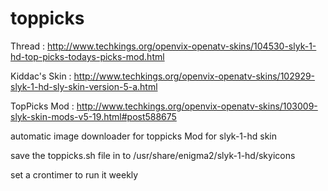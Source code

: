 # toppicks
Thread : http://www.techkings.org/openvix-openatv-skins/104530-slyk-1-hd-top-picks-todays-picks-mod.html

Kiddac's Skin : http://www.techkings.org/openvix-openatv-skins/102929-slyk-1-hd-sly-skin-version-5-a.html

TopPicks Mod : http://www.techkings.org/openvix-openatv-skins/103009-slyk-skin-mods-v5-19.html#post588675

automatic image downloader for toppicks Mod for slyk-1-hd skin

save the toppicks.sh file in to /usr/share/enigma2/slyk-1-hd/skyicons

set a crontimer to run it weekly

